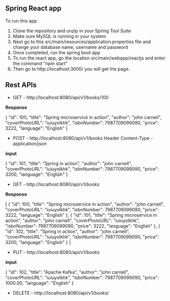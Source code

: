  ## Spring React app

To run this app

 1. Clone the repository and unzip in your Spring Tool Suite
 2. Make sure MySQL is running in your system
 3. Next go to this src/main/resources/application.properties file and change your database name, username and password
 4. Once completed, run the spring boot app
 5. To run the react app, go the location src/main/webapp/reactjs and enter the command "npm start"
 6. Then go to http://localhost:3000/ you will get the page.


## Rest APIs

* GET - http://localhost:8080/api/v1/books/100

 **Response**

 {
    "id": 100,
    "title": "Spring microservice in action",
    "author": "john carnell",
    "coverPhotoURL": "iuiuyolkhk",
    "isbnNumber": 7987709099090,
    "price": 3222,
    "language": "English"
 }


* POST - http://localhost:8080/api/v1/books 
Header
Content-Type - application/json
 
 **input**
 
 {
        "id": 101,
        "title": "Spring in action",
        "author": "john carnell",
        "coverPhotoURL": "iuiuyolkhk",
        "isbnNumber": 7987709099090,
        "price": 3200,
        "language": "English"
 }

* GET - http://localhost:8080/api/v1/books 

 **Response**
 
 [
    {
        "id": 100,
        "title": "Spring microservice in action",
        "author": "john carnell",
        "coverPhotoURL": "iuiuyolkhk",
        "isbnNumber": 7987709099090,
        "price": 3222,
        "language": "English"
    },
    {
        "id": 101,
        "title": "Spring microservice in action",
        "author": "john carnell",
        "coverPhotoURL": "iuiuyolkhk",
        "isbnNumber": 7987709099090,
        "price": 3222,
        "language": "English"
    },
    {
        "id": 102,
        "title": "Spring in action",
        "author": "john carnell",
        "coverPhotoURL": "iuiuyolkhk",
        "isbnNumber": 7987709099090,
        "price": 3200,
        "language": "English"
    }
 ]


* PUT - http://localhost:8080/api/v1/books

 **input**
 
 {
    "id": 102,
    "title": "Apache Kafka",
    "author": "john carnell",
    "coverPhotoURL": "iuiuyolkhk",
    "isbnNumber": 7987709099090,
    "price": 1000.00,
    "language": "English"
 }


* DELETE - http://localhost:8080/api/v1/books/<bookId>








